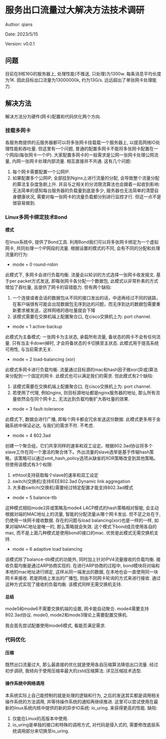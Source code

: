# 服务出口流量过大解决方法技术调研

Author: qians

Date: 2023/5/15

Version: v0.0.1

## 问题

目前在8核16G的服务器上, 处理性能(不推送, 只处理)为1300w. 每条消息平均长度为1K. 因此目标出口流量为13000000k, 约为13G/s. 远远超出了单张网卡处理能力.

## 解决方法

解决方法分为硬件(网卡)配置和代码优化两个方向.

### 挂载多网卡

各服务商提供的云服务器都可以将多张网卡挂载载一个服务器上, 以提高网络IO处理性能和吞吐量. 但这里有一个问题, 普通的配置多网卡不能将多张网卡配置在一个网段(每张网卡一个IP). 大家配置多网卡的一般需求是公网一张网卡处理公网流量, 内网一张网卡处理内部流量. 相互直接并不共通.
这有几个问题:
  1. 每个网卡需要配置一个公网IP. 
  2. 如果配置多个公网IP, 全部挂到Nginx上进行流量的分配, 会导致整个流量分配的算法复杂度急剧上升. 并且与之相关的分流限流算法也会跟着一起收到影响: 无法简单的感知每台服务器的负载量到底是多少, 服务器也无法简单的清楚自身健康状况, 需要对每一张网卡的流量负载都分别进行监控才行. 但这一点不是很容易做到.

### Linux多网卡绑定技术Bond

#### 模式

在linux系统中, 提供了Bond工具. 利用Bond我们可以将多张网卡绑定为一个虚拟网卡, 共同处理一个IP网段的流量.
根据设置的模式的不同, 会有不同的分配和处理流量的行为:

- mode = 0 round-robin

此模式下, 多网卡会进行负载均衡. 流量会以轮训的方式选择一张网卡收发报文. 基于per packet方式发送, 即每张网卡各分配一个数据包, 此模式以非常朴素的方式增加了吞吐量, 且提供了网卡的容错能力.
但有两个缺陷:
  1. 一个连接或者会话的数据包从不同的接口发出的话，中途再经过不同的链路，在客户端很有可能会出现数据包无序到达的问题，而无序到达的数据包需要重新要求被发送，这样网络的吞吐量就会下降
  2. 该模式需要在交换机端上配置聚合口, 在cisco交换机上为: port channel.

- mode = 1 active-backup

此模式为主备模式: 一张网卡为主状态, 承载所有流量, 备状态的网卡不会有任何流量. 只有当主卡down掉时, 才会将备状态的卡切换至主状态.
此模式用于提高系统可用性, 与当前需求无关.

- mode = 2 load-balancing (xor)

此模式多网卡进行负载均衡. 流量通过目标源的mac和hash因子做xor(异或)算法来分配到一个固定的网卡. 此模式也可以满足我们的需求.
但此模式有2个缺陷:

  1. 该模式需要在交换机端上配置聚合口, 在cisco交换机上为: port channel.
  2. 若使用了代理, 例如nginx, 则目标源地址都是nginx服务器的地址, 那么所有流量依然会在同个网卡上, 无法达到负载均衡扩大吞吐量的效果.

- mode = 3 fault-tolerance

此模式下, 数据会进行广播, 即每个网卡都会冗余发送这份数据. 此模式更多用于金融系统中保证必达, 与我们的需求不符. 不考虑.

- mode = 4 802.3ad

创建一个聚合组，它们共享同样的速率和双工设定。根据802.3ad协议将多个slave工作在同一个激活的聚合体下。外出流量的slave选举是基于传输hash策略，该策略可以通过xmit_hash_policy选项从缺省的XOR策略改变到其他策略。 但使用该模式有3个权限:
  1. ethtool支持获取每个slave的速率和双工设定
  2. switch(交换机)支持IEEE802.3ad Dynamic link aggregation
  3. 大多数switch(交换机)需要经过特定配置才能支持802.3ad模式

- mode = 5 balance-tlb
 
这种模式相较mode2异或策略及mode4 LACP模式的hash策略相对智能, 会主动根据对端的MAC地址上的流量, 智能的分配流量从哪个网卡发出. 但不足之处在于, 仍使用一块网卡接收数据. 存在的问题与load balancing(xor)也是一样的一样, 如果对端MAC地址是唯一的, 那么策略就会失效. 这个模式下bond成员使用各自的mac, 而不是上面几种模式是使用bond0接口的mac. 优势是此模式无需交换机支持.

- mode = 6 adaptive load balancing

该模式除了balance-tlb模式的功能外, 同时加上针对IPV4流量接收的负载均衡. 接收负载均衡是通过ARP协商实现的. 在进行ARP协商的过程中, bond模块将对端和本地的mac地址进行绑定, 这样从同一端发出的数据, 在本地也会一直使用同一块网卡来接收. 若是网络上发出的广播包, 则由不同网卡轮询的方式来进行接收. 通过这种方式实现了接收的负载均衡. 该模式同样无需交换机支持.

#### 总结

mode5和mode6不需要交换机端的设置, 网卡能自动聚合. mode4需要支持802.3ad协议. mode0, mode2和mode3理论上需要配置交换机.

我会首先尝试配置使用mode6模式, 看能否满足需求.

### 代码优化

#### 压缩

既然出口流量过大, 那么最直接的优化就是使用各自压缩算法降低出口流量. 经过初步调研, 我倾向于使用压缩率最大的zstd压缩算法. 详见压缩技术选型.

#### 操作系统中网络调用

本系统实际上自己能控制的就是处理的逻辑和行为, 之后的发送其实都是调用相关操作系统的方法调用, 并等待操作系统的通知再继续推进.
这里可以尝试使用在最新的linux系统内核中提供的新的异步IO系统: io_uring. 来获得更高的性能.
缺陷: 
  1. 仅能在Linux的高版本中使用.
  2. io_uring是单独的接口和特殊的调用方式, 对代码是侵入式的, 需要修改底层系统调用部分来切换至io_uring.